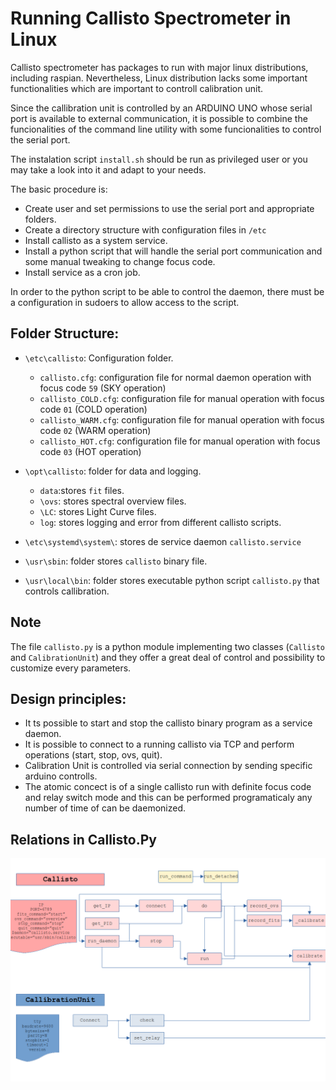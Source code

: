 # Running Callisto Spectrometer in Linux

Callisto spectrometer has packages to run with major linux distributions, including raspian. Nevertheless, Linux distribution lacks some important functionalities which are important to controll calibration unit.

Since the callibration unit is controlled by an ARDUINO UNO whose serial port is available to external communication, it is possible to combine the funcionalities of the command line utility with some funcionalities to control the serial port.

The instalation script `install.sh` should be run as privileged user or you may take a look into it and adapt to your needs.

The basic procedure is:
- Create user and set permissions to use the serial port and appropriate folders.
- Create a directory structure with configuration files in `/etc`
- Install callisto as a system service.
- Install a python script that will handle the serial port communication and some manual tweaking to change focus code.
- Install service as a cron job.

In order to the python script to be able to control the daemon, there must be a configuration in sudoers to allow access to the script.

## Folder Structure:

- `\etc\callisto`: Configuration folder.
     - `callisto.cfg`: configuration file for normal daemon operation with focus code `59` (SKY operation)
     - `callisto_COLD.cfg`: configuration file for manual operation with focus code `01` (COLD operation)
     - `callisto_WARM.cfg`: configuration file for manual operation with focus code `02` (WARM operation)
     - `callisto_HOT.cfg`: configuration file for manual operation with focus code `03` (HOT operation)
- `\opt\callisto`: folder for data and logging.
     - `data`:stores `fit` files.
     - `\ovs`: stores spectral overview files.
     - `\LC`: stores Light Curve files.
     - `log`: stores logging and error from different callisto scripts.

- `\etc\systemd\system\`: stores de service daemon `callisto.service`
- `\usr\sbin`: folder stores `callisto` binary file.
- `\usr\local\bin`: folder stores executable python script `callisto.py` that controls callibration.

## Note

The file `callisto.py` is a python module implementing two classes (`Callisto` and `CalibrationUnit`) and they offer a great deal of control and possibility to customize every parameters.

## Design principles:

- It ts possible to start and stop the callisto binary program as a service daemon.
- It is possible to connect to a running callisto via TCP and perform operations (start, stop, ovs, quit).
- Calibration Unit is controlled via serial connection by sending specific arduino controlls.
- The atomic concect is of a single callisto run with definite focus code and relay switch mode and this can be performed programaticaly any number of time of can be daemonized.

## Relations in Callisto.Py

![Diagrama](./callisto_diagram.png)     
